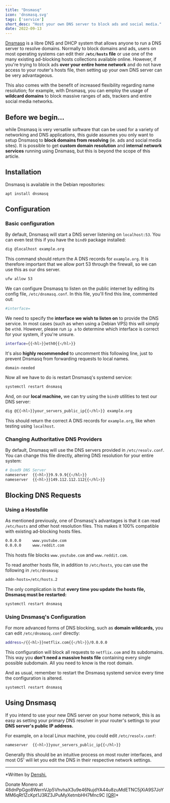 ```yaml
---
title: "Dnsmasq"
icon: 'dnsmasq.svg'
tags: ['service']
short_desc: "Host your own DNS server to block ads and social media."
date: 2022-09-13
---
```


[Dnsmasq](https://dnsmasq.org) is a libre DNS and DHCP system that allows anyone to run a DNS server to resolve domains.
Normally to block domains and ads, users on most operating systems can edit their **`/etc/hosts` file** or use one of the many existing ad-blocking hosts collections available online.
However, if you're trying to block ads **over your entire home network** and do not have access to your router's hosts file,
then setting up your own DNS server can be very advantageous.

This also comes with the benefit of increased flexibility regarding name resolution;
for example, with Dnsmasq, you can employ the usage of **wildcard domains** to block massive ranges of ads, trackers and entire social media networks.

## Before we begin...
while Dnsmasq is very versatile software that can be used for a variety of networking and DNS applications,
this guide assumes you only want to setup Dnsmasq to **block domains from resolving** (ie. ads and social media sites).
It is possible to get **custom domain resolution** and **internal network services** running using Dnsmasq,
but this is beyond the scope of this article.

## Installation
Dnsmasq is available in the Debian repositories:
```
apt install dnsmasq
```

## Configuration
### Basic configuration
By default, Dnsmasq will start a DNS server listening on `localhost:53`.
You can even test this if you have the `bind9` package installed:

```sh
dig @localhost example.org
```

This command should return the A DNS records for `example.org`.
It is therefore important that we allow port 53 through the firewall, so we can use this as our dns server.

```sh
ufw allow 53
```

We can configure Dnsmasq to listen on the public internet by editing its config file, `/etc/dnsmasq.conf`.
In this file, you'll find this line, commented out:

```sh
#interface=
```
We need to specify the **interface we wish to listen on** to provide the DNS service.
In most cases (such as when using a Debian VPS) this will simply be `eth0`.
However, please run `ip a` to determine which interface is correct for your system, if you're unsure.

```sh
interface={{<hl>}}eth0{{</hl>}}
```

It's also **highly recommended** to uncomment this following line,
just to prevent Dnsmasq from forwarding requests to local names.
```
domain-needed
```

Now all we have to do is restart Dnsmasq's systemd service:

```sh
systemctl restart dnsmasq
```

And, on our **local machine,** we can try using the `bind9` utilities to test our DNS server:
```sh
dig @{{<hl>}}your_servers_public_ip{{</hl>}} example.org
```

This should return the correct A DNS records for `example.org`, like when testing using `localhost`.

### Changing Authoritative DNS Providers
By default, Dnsmasq will use the DNS servers provided in `/etc/resolv.conf`.
You can change this file directly, altering DNS resolution for your entire system:

```sh
# Quad9 DNS Server
nameserver  {{<hl>}}9.9.9.9{{</hl>}}
nameserver  {{<hl>}}149.112.112.112{{</hl>}}
```

## Blocking DNS Requests

### Using a Hostsfile
As mentioned previously, one of Dnsmasq's advantages is that it can read `/etc/hosts` and other host resolution files.
This makes it 100% compatible with existing ad-blocking hosts files.

```sh
0.0.0.0     www.youtube.com
0.0.0.0     www.reddit.com
```
This hosts file blocks `www.youtube.com` and `www.reddit.com`.

To read another hosts file, in addition to `/etc/hosts`, you can use the following in `/etc/dnsmasq`:
```sh
addn-hosts=/etc/hosts.2
```

The only complication is that **every time you update the hosts file, Dnsmasq must be restarted:**

```sh
systemctl restart dnsmasq
```

### Using Dnsmasq's Configuration
For more advanced forms of DNS blocking, such as **domain wildcards,** you can edit `/etc/dnsmasq.conf` directly:

```sh
address=/{{<hl>}}netflix.com{{</hl>}}/0.0.0.0
```
This configuration will block all requests to `netflix.com` and its subdomains. This way you **don't need a massive hosts file** containing every single possible subdomain. All you need to know is the root domain.

And as usual, remember to restart the Dnsmasq systemd service every time the configuration is altered.
```
systemctl restart dnsmasq
```

## Using Dnsmasq
If you intend to use your new DNS server on your home network,
this is as easy as setting your primary DNS resolver in your router's settings to your **DNS server's public IP address.**

For example, on a local Linux machine, you could edit `/etc/resolv.conf`:
```sh
nameserver  {{<hl>}}your_servers_public_ip{{</hl>}}
```

Generally this should be an intuitive process on most router interfaces,
and most OS' will let you edit the DNS in their respective network settings.

------------------------------------------------------------------------

*Written by [Denshi.](https://denshi.org)

Donate Monero at 48dnPpGgo8WernVJp5VhvhaX3u9e46NujdYA44u8zuMdETNC5jXiA9S7JoYMM6qRt1ZcKpt1J3RZ3JPuMyXetmbHH7Mnc9C
[\[QR\]](https://denshi.org/images/xmr.png)*
